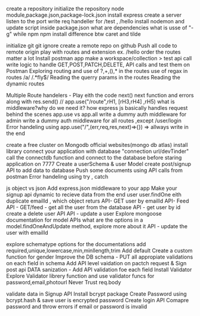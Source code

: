 create a repository
initialize the repository
node module,package.json,package-lock.json
install express
create a server
listen to the port
write req handeller for /test , /hello
install nodemon and update script inside package.json
what are dependencies
what is usse of "-g" while npm npm install
difference btw caret and tilde



initialize git 
git ignore
create a remote repo on github
Push all code to remote origin
play with routes and extension ex. /hello
order the routes matter a lot
Install postman app make a workspace/collection > test api call
write logic to handle GET,POST,PATCH,DELETE, API calls and test them on Postman
Exploring routing and use of ?,+,(),* in the routes
use of regax in routes /a/   /.*fly$/
Reading the querry params in the routes
Reading the dynamic routes 


Multiple Route handelers - Play eith the code
next()
next function and errors along with res.send()
// app.use("/route",rH1, [rH3,rH4] ,rH5)
what is middleware?why do we need it?
how express js basically handles request behind the scenes 
app.use vs app.all
write a dummy auth middleware for admin 
write a dummy auth middleware for all routes ,except  /user/login
Error handeling using app.use("/",(err,req,res,next)=>{}) => allways write in the end


create a free cluster on Mongodb official websites(mongo db atlas)
install library 
connect your application with database "connection url/devTinder"
call the connectdb function and connect to the database before staring application on 7777
Create a userSchema & user Model
create post/signup API to add data to database 
Push some documents using API calls from postman
Error handeling using try , catch



js object vs json
Add express.json middleware to your app
Make your signup api dynamic to recieve data from the end user
user.findOne eith duplicate emailId , which object returs
API- GET user by emailId
API- Feed API - GET/feed - get all the user from the database
API - get user by id
create a delete user API
API - update a user
Explore mongoose documentation for model APIs
what are the options in a model.findOneAndUpdate method, explore more about it
API - update the user with emailId


explore  schematype options for the documentations
add required,unique,lowercase,min,minllength,trim
Add default 
Create a custom function for gender
Improve the DB schema - PUT all appropiate validations on each field in schema
Add API level vaidation on pactch request & Sign post api
DATA sanization - Add API validation foe each field
Install Validator
Explore Validator librery function and use validator funcs for password,email,photourl
Never Trust req.body
 

validate data in Signup API
Install bcrypt package
Create Password using bcrypt.hash & save user is encrypted password 
Create login API
Comapre password and throw errors if email or password is invalid

